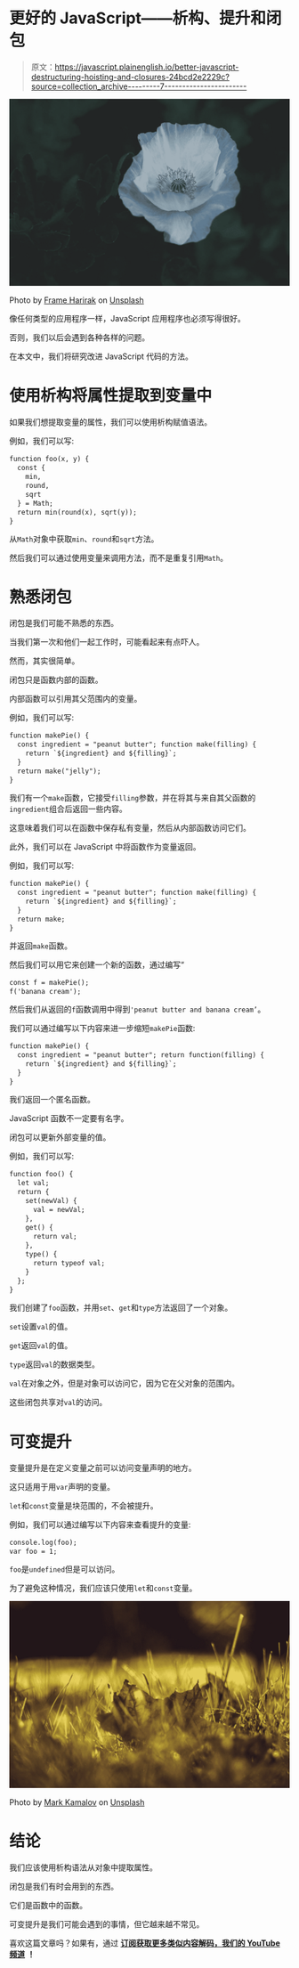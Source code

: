 # 更好的 JavaScript——析构、提升和闭包

> 原文：<https://javascript.plainenglish.io/better-javascript-destructuring-hoisting-and-closures-24bcd2e2229c?source=collection_archive---------7----------------------->

![](img/a6a0a74fae49d5e5a18bb7ee23a70e9c.png)

Photo by [Frame Harirak](https://unsplash.com/@framemily?utm_source=medium&utm_medium=referral) on [Unsplash](https://unsplash.com?utm_source=medium&utm_medium=referral)

像任何类型的应用程序一样，JavaScript 应用程序也必须写得很好。

否则，我们以后会遇到各种各样的问题。

在本文中，我们将研究改进 JavaScript 代码的方法。

# 使用析构将属性提取到变量中

如果我们想提取变量的属性，我们可以使用析构赋值语法。

例如，我们可以写:

```
function foo(x, y) {
  const {
    min,
    round,
    sqrt
  } = Math;
  return min(round(x), sqrt(y));
}
```

从`Math`对象中获取`min`、`round`和`sqrt`方法。

然后我们可以通过使用变量来调用方法，而不是重复引用`Math`。

# 熟悉闭包

闭包是我们可能不熟悉的东西。

当我们第一次和他们一起工作时，可能看起来有点吓人。

然而，其实很简单。

闭包只是函数内部的函数。

内部函数可以引用其父范围内的变量。

例如，我们可以写:

```
function makePie() {
  const ingredient = "peanut butter"; function make(filling) {
    return `${ingredient} and ${filling}`;
  }
  return make("jelly");
}
```

我们有一个`make`函数，它接受`filling`参数，并在将其与来自其父函数的`ingredient`组合后返回一些内容。

这意味着我们可以在函数中保存私有变量，然后从内部函数访问它们。

此外，我们可以在 JavaScript 中将函数作为变量返回。

例如，我们可以写:

```
function makePie() {
  const ingredient = "peanut butter"; function make(filling) {
    return `${ingredient} and ${filling}`;
  }
  return make;
}
```

并返回`make`函数。

然后我们可以用它来创建一个新的函数，通过编写“

```
const f = makePie();
f('banana cream');
```

然后我们从返回的`f`函数调用中得到`'peanut butter and banana cream’`。

我们可以通过编写以下内容来进一步缩短`makePie`函数:

```
function makePie() {
  const ingredient = "peanut butter"; return function(filling) {
    return `${ingredient} and ${filling}`;
  }
}
```

我们返回一个匿名函数。

JavaScript 函数不一定要有名字。

闭包可以更新外部变量的值。

例如，我们可以写:

```
function foo() {
  let val;
  return {
    set(newVal) {
      val = newVal;
    },
    get() {
      return val;
    },
    type() {
      return typeof val;
    }
  };
}
```

我们创建了`foo`函数，并用`set`、`get`和`type`方法返回了一个对象。

`set`设置`val`的值。

`get`返回`val`的值。

`type`返回`val`的数据类型。

`val`在对象之外，但是对象可以访问它，因为它在父对象的范围内。

这些闭包共享对`val`的访问。

# 可变提升

变量提升是在定义变量之前可以访问变量声明的地方。

这只适用于用`var`声明的变量。

`let`和`const`变量是块范围的，不会被提升。

例如，我们可以通过编写以下内容来查看提升的变量:

```
console.log(foo);
var foo = 1;
```

`foo`是`undefined`但是可以访问。

为了避免这种情况，我们应该只使用`let`和`const`变量。

![](img/0659f4d21296d34e71f4142d6712b318.png)

Photo by [Mark Kamalov](https://unsplash.com/@ruqqqes?utm_source=medium&utm_medium=referral) on [Unsplash](https://unsplash.com?utm_source=medium&utm_medium=referral)

# 结论

我们应该使用析构语法从对象中提取属性。

闭包是我们有时会用到的东西。

它们是函数中的函数。

可变提升是我们可能会遇到的事情，但它越来越不常见。

喜欢这篇文章吗？如果有，通过 [**订阅获取更多类似内容解码，我们的 YouTube 频道**](https://www.youtube.com/channel/UCtipWUghju290NWcn8jhyAw) **！**